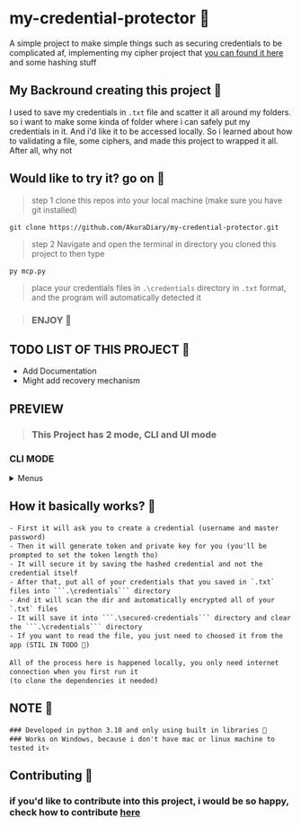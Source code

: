 # my-credential-protector 🥙
A simple project to make simple things such as securing credentials to be complicated af, implementing my cipher project that [you can found it here](https://github.com/AkuraDiary/sigma_ciphers_cryptograms) and some hashing stuff


## My Backround creating this project 🍞

I used to save my credentials in ```.txt``` file and scatter it all around my folders. so i want to make some kinda of folder where i can safely put my credentials in it. And i'd like it to be accessed locally. So i learned about how to validating a file, some ciphers, and made this project to wrapped it all. After all, why not

## Would like to try it? go on 🥘

> step 1 clone this repos into your local machine (make sure you have git installed)
```
git clone https://github.com/AkuraDiary/my-credential-protector.git
```

> step 2 Navigate and open the terminal in directory you cloned this project to then type
```
py mcp.py
```

> place your credentials files in ```.\credentials``` directory in ```.txt``` format, and the program will automatically detected it

> ### ENJOY 🍻

## TODO LIST OF THIS PROJECT 🥞
- Add Documentation
- Might add recovery mechanism

## PREVIEW
> ### This Project has 2 mode, CLI and UI mode

### CLI MODE
<details>
  <summary>Menus</summary>
  
  ![Previews](https://github.com/AkuraDiary/my-credential-protector/blob/main/images/climode.png)
  
</details>

## How it basically works? 🥯
```
- First it will ask you to create a credential (username and master password)
- Then it will generate token and private key for you (you'll be prompted to set the token length tho)
- It will secure it by saving the hashed credential and not the credential itself
- After that, put all of your credentials that you saved in `.txt` files into ```.\credentials``` directory
- And it will scan the dir and automatically encrypted all of your `.txt` files 
- It will save it into ```.\secured-credentials``` directory and clear the ```.\credentials``` directory
- If you want to read the file, you just need to choosed it from the app (STIL IN TODO 🥞)

All of the process here is happened locally, you only need internet connection when you first run it 
(to clone the dependencies it needed)
```
## NOTE 🥖
```
### Developed in python 3.10 and only using built in libraries 🥛
### Works on Windows, because i don't have mac or linux machine to tested it💀
```

## Contributing 🍪
### if you'd like to contribute into this project, i would be so happy, check how to contribute [here](https://github.com/AkuraDiary/my-credential-protector/blob/main/CONTIBUTING.md)
